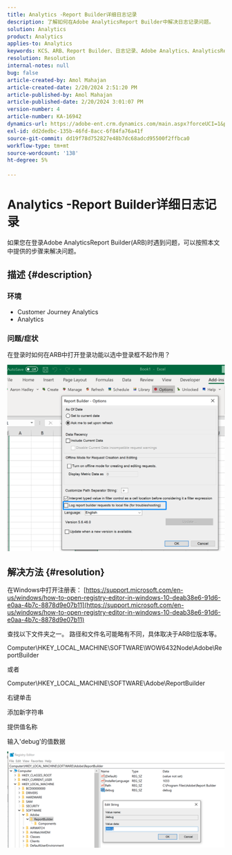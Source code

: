 ```yaml
---
title: Analytics -Report Builder详细日志记录
description: 了解如何在Adobe AnalyticsReport Builder中解决日志记录问题。
solution: Analytics
product: Analytics
applies-to: Analytics
keywords: KCS、ARB、Report Builder、日志记录、Adobe Analytics、AnalyticsReport Builder
resolution: Resolution
internal-notes: null
bug: false
article-created-by: Amol Mahajan
article-created-date: 2/20/2024 2:51:20 PM
article-published-by: Amol Mahajan
article-published-date: 2/20/2024 3:01:07 PM
version-number: 4
article-number: KA-16942
dynamics-url: https://adobe-ent.crm.dynamics.com/main.aspx?forceUCI=1&pagetype=entityrecord&etn=knowledgearticle&id=8cb36b7f-ffcf-ee11-9079-6045bd0065b6
exl-id: dd2dedbc-135b-46fd-8acc-6f84fa76a41f
source-git-commit: dd19f78d752827e48b7dc68adcd95500f2ffbca0
workflow-type: tm+mt
source-wordcount: '138'
ht-degree: 5%

---
```


# Analytics -Report Builder详细日志记录


如果您在登录Adobe AnalyticsReport Builder(ARB)时遇到问题，可以按照本文中提供的步骤来解决问题。

## 描述 {#description}


### <b>环境</b>

- Customer Journey Analytics
- Analytics




### <b>问题/症状</b>

在登录时如何在ARB中打开登录功能以选中登录框不起作用？



![](assets/___8db36b7f-ffcf-ee11-9079-6045bd0065b6___.png)


## 解决方法 {#resolution}




在Windows中打开注册表： [https://support.microsoft.com/en-us/windows/how-to-open-registry-editor-in-windows-10-deab38e6-91d6-e0aa-4b7c-8878d9e07b11](https://support.microsoft.com/en-us/windows/how-to-open-registry-editor-in-windows-10-deab38e6-91d6-e0aa-4b7c-8878d9e07b11)

查找以下文件夹之一。 路径和文件名可能略有不同，具体取决于ARB位版本等。

Computer\HKEY_LOCAL_MACHINE\SOFTWARE\WOW6432Node\Adobe\ReportBuilder

或者

Computer\HKEY_LOCAL_MACHINE\SOFTWARE\Adobe\ReportBuilder

右键单击

添加新字符串

提供值名称

输入&#39;debug&#39;的值数据

![](assets/066ee289-0b9e-eb11-b1ac-000d3a3684a8.png)
